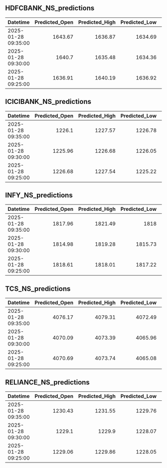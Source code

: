 ## HDFCBANK_NS_predictions
| Datetime            |   Predicted_Open |   Predicted_High |   Predicted_Low |   Predicted_Close |   Predicted_Volume |
|:--------------------|-----------------:|-----------------:|----------------:|------------------:|-------------------:|
| 2025-01-28 09:35:00 |          1643.67 |          1636.87 |         1634.69 |           1639.47 |             421576 |
| 2025-01-28 09:30:00 |          1640.7  |          1635.48 |         1634.36 |           1638.13 |             399636 |
| 2025-01-28 09:25:00 |          1636.91 |          1640.19 |         1636.92 |           1638.74 |             399590 |

## ICICIBANK_NS_predictions
| Datetime            |   Predicted_Open |   Predicted_High |   Predicted_Low |   Predicted_Close |   Predicted_Volume |
|:--------------------|-----------------:|-----------------:|----------------:|------------------:|-------------------:|
| 2025-01-28 09:35:00 |          1226.1  |          1227.57 |         1226.78 |           1226.81 |             158240 |
| 2025-01-28 09:30:00 |          1225.96 |          1226.68 |         1226.05 |           1226.4  |             139113 |
| 2025-01-28 09:25:00 |          1226.68 |          1227.54 |         1225.22 |           1226.86 |             158483 |

## INFY_NS_predictions
| Datetime            |   Predicted_Open |   Predicted_High |   Predicted_Low |   Predicted_Close |   Predicted_Volume |
|:--------------------|-----------------:|-----------------:|----------------:|------------------:|-------------------:|
| 2025-01-28 09:35:00 |          1817.96 |          1821.49 |         1818    |           1820.92 |             103310 |
| 2025-01-28 09:30:00 |          1814.98 |          1819.28 |         1815.73 |           1819.12 |             114674 |
| 2025-01-28 09:25:00 |          1818.61 |          1818.01 |         1817.22 |           1817.61 |             116942 |

## TCS_NS_predictions
| Datetime            |   Predicted_Open |   Predicted_High |   Predicted_Low |   Predicted_Close |   Predicted_Volume |
|:--------------------|-----------------:|-----------------:|----------------:|------------------:|-------------------:|
| 2025-01-28 09:35:00 |          4076.17 |          4079.31 |         4072.49 |           4077.44 |            32576.1 |
| 2025-01-28 09:30:00 |          4070.09 |          4073.39 |         4065.96 |           4070.74 |            31839.8 |
| 2025-01-28 09:25:00 |          4070.69 |          4073.74 |         4065.08 |           4069.88 |            27307.1 |

## RELIANCE_NS_predictions
| Datetime            |   Predicted_Open |   Predicted_High |   Predicted_Low |   Predicted_Close |   Predicted_Volume |
|:--------------------|-----------------:|-----------------:|----------------:|------------------:|-------------------:|
| 2025-01-28 09:35:00 |          1230.43 |          1231.55 |         1229.76 |           1230.66 |             128905 |
| 2025-01-28 09:30:00 |          1229.1  |          1229.9  |         1228.07 |           1229.2  |             120675 |
| 2025-01-28 09:25:00 |          1229.06 |          1229.86 |         1228.05 |           1229    |             127193 |

